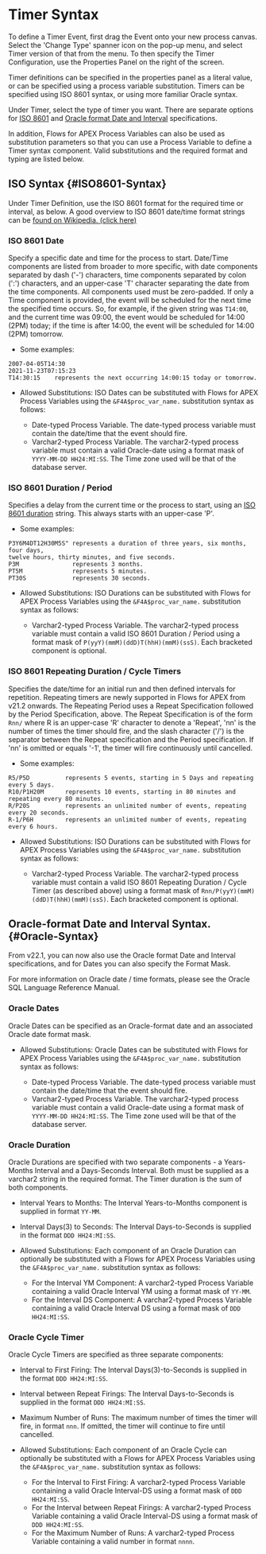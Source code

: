 # Timer Syntax

To define a Timer Event, first drag the Event onto your new process canvas.   Select the 'Change Type' spanner icon on the pop-up menu, and select Timer version of that from the menu.  To then specify the Timer Configuration, use the Properties Panel on the right of the screen.

Timer definitions can be specified in the properties panel as a literal value, or can be specified using a process variable substitution.  Timers can be specified using ISO 8601 syntax, or using more familiar Oracle syntax.

Under Timer, select the type of timer you want.  There are separate options for [ISO 8601](#ISO8601-Syntax) and [Oracle format Date and Interval](#Oracle-Syntax) specifications.

In addition, Flows for APEX Process Variables can also be used as substitution parameters so that you can use a Process Variable to define a Timer syntax component.  Valid substitutions and the required format and typing are listed below.

## ISO Syntax {#ISO8601-Syntax}

Under Timer Definition, use the ISO 8601 format for the required time or interval, as below.  A good overview to ISO 8601 date/time format strings can be [found on Wikipedia. (click here)](https://en.wikipedia.com/wiki/ISO_8601)

### ISO 8601 Date

Specify a specific date and time for the process to start.  Date/Time components are listed from broader to more specific, with date components separated by dash ('-') characters, time components separated by colon (':') characters, and an upper-case 'T' character  separating the date from the time components.  All components used must be zero-padded.
If only a Time component is provided, the event will be scheduled for the next time the specified time occurs.  So, for example, if the given string was `T14:00`, and the current time was 09:00, the event would be scheduled for 14:00 (2PM) today; if the time is after 14:00, the event will be scheduled for 14:00 (2PM) tomorrow.

- Some examples:

```
2007-04-05T14:30
2021-11-23T07:15:23
T14:30:15    represents the next occurring 14:00:15 today or tomorrow.
```

- Allowed Substitutions:  ISO Dates can be substituted with Flows for APEX Process Variables using the `&F4A$proc_var_name.` substitution syntax as follows:

  - Date-typed Process Variable.  The date-typed process variable must contain the date/time that the event should fire.
  - Varchar2-typed Process Variable.  The varchar2-typed process variable must contain a valid Oracle-date using a format mask of `YYYY-MM-DD HH24:MI:SS`.  The Time zone used will be that of the database server.

### ISO 8601 Duration / Period

Specifies a delay from the current time or the process to start, using an [ISO 8601 duration](https://en.wikipedia.com/wiki/ISO_8601#Durations) string.  This always starts with an upper-case 'P'.

- Some examples:

```
P3Y6M4DT12H30M5S" represents a duration of three years, six months, four days,
twelve hours, thirty minutes, and five seconds.
P3M               represents 3 months.
PT5M              represents 5 minutes.
PT30S             represents 30 seconds.
```

- Allowed Substitutions:  ISO Durations can be substituted with Flows for APEX Process Variables using the `&F4A$proc_var_name.` substitution syntax as follows:

  - Varchar2-typed Process Variable.  The varchar2-typed process variable must contain a valid ISO 8601 Duration / Period using a format mask of `P(yyY)(mmM)(ddD)T(hhH)(mmM)(ssS)`.  Each bracketed component is optional.

### ISO 8601 Repeating Duration / Cycle Timers

Specifies the date/time for an initial run and then defined intervals for repetition.  Repeating timers are newly supported in Flows for APEX from v21.2 onwards.  The Repeating Period uses a Repeat Specification followed by the Period Specification, above.
The Repeat Specification is of the form `Rnn/` where R is an upper-case 'R' character to denote a 'Repeat', 'nn' is the number of times the timer should fire, and the slash character ('/') is the separator between the Repeat specification and the Period specification.  If 'nn' is omitted or equals '-1', the timer will fire continuously until cancelled.

- Some examples:

```
R5/P5D          represents 5 events, starting in 5 Days and repeating every 5 days.
R10/P1H20M      represents 10 events, starting in 80 minutes and repeating every 80 minutes.
R/P20S          represents an unlimited number of events, repeating every 20 seconds.
R-1/P6H         represents an unlimited number of events, repeating every 6 hours.
```

- Allowed Substitutions:  ISO Durations can be substituted with Flows for APEX Process Variables using the `&F4A$proc_var_name.` substitution syntax as follows:

  - Varchar2-typed Process Variable.  The varchar2-typed process variable must contain a valid ISO 8601 Repeating Duration / Cycle Timer (as described above) using a format mask of `Rnn/P(yyY)(mmM)(ddD)T(hhH)(mmM)(ssS)`.  Each bracketed component is optional.

## Oracle-format Date and Interval Syntax. {#Oracle-Syntax}

From v22.1, you can now also use the Oracle format Date and Interval specifications, and for Dates you can also specify the Format Mask.

For more information on Oracle date / time formats, please see the Oracle SQL Language Reference Manual.

### Oracle Dates

Oracle Dates can be specified as an Oracle-format date and an associated Oracle date format mask.

- Allowed Substitutions:  Oracle Dates can be substituted with Flows for APEX Process Variables using the `&F4A$proc_var_name.` substitution syntax as follows:

  - Date-typed Process Variable.  The date-typed process variable must contain the date/time that the event should fire.
  - Varchar2-typed Process Variable.  The varchar2-typed process variable must contain a valid Oracle-date using a format mask of `YYYY-MM-DD HH24:MI:SS`.  The Time zone used will be that of the database server.

### Oracle Duration

Oracle Durations are specified with two separate components - a Years-Months Interval and a Days-Seconds Interval.  Both must be supplied as a varchar2 string in the required format.  The Timer duration is the sum of both components.

- Interval Years to Months:   The Interval Years-to-Months component is supplied in format `YY-MM`.
- Interval Days(3) to Seconds: The Interval Days-to-Seconds is supplied in the format `DDD HH24:MI:SS`.
- Allowed Substitutions:  Each component of an Oracle Duration can optionally be substituted with a Flows for APEX Process Variables using the `&F4A$proc_var_name.` substitution syntax as follows:

  - For the Interval YM Component:   A varchar2-typed Process Variable containing a valid Oracle Interval YM using a format mask of `YY-MM`.
  - For the Interval DS Component:   A varchar2-typed Process Variable containing a valid Oracle Interval DS using a format mask of `DDD HH24:MI:SS`.

### Oracle Cycle Timer

Oracle Cycle Timers are specified as three separate components:

- Interval to First Firing: The Interval Days(3)-to-Seconds is supplied in the format `DDD HH24:MI:SS`.
- Interval between Repeat Firings: The Interval Days-to-Seconds is supplied in the format `DDD HH24:MI:SS`.
- Maximum Number of Runs:  The maximum number of times the timer will fire, in format `nnn`.  If omitted, the timer will continue to fire until cancelled.
- Allowed Substitutions:  Each component of an Oracle Cycle can optionally be substituted with a Flows for APEX Process Variables using the `&F4A$proc_var_name.` substitution syntax as follows:

  - For the Interval to First Firing:   A varchar2-typed Process Variable containing a valid Oracle Interval-DS using a format mask of `DDD HH24:MI:SS`.
  - For the Interval between Repeat Firings:   A varchar2-typed Process Variable containing a valid Oracle Interval-DS using a format mask of `DDD HH24:MI:SS`.
  - For the Maximum Number of Runs: A varchar2-typed Process Variable containing a valid number in format `nnnn`.
